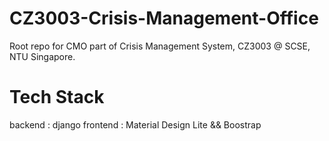 # CZ3003-Crisis-Management-Office
Root repo for CMO part of Crisis Management System, CZ3003 @ SCSE, NTU Singapore.

# Tech Stack
backend : django
frontend : Material Design Lite && Boostrap
